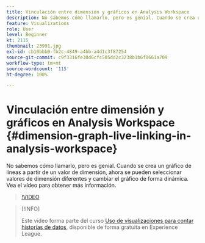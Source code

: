 ```yaml
---
title: Vinculación entre dimensión y gráficos en Analysis Workspace
description: No sabemos cómo llamarlo, pero es genial. Cuando se crea un gráfico de líneas a partir de un valor de dimensión, ahora se pueden seleccionar valores de dimensión diferentes y cambiar el gráfico de forma dinámica. Vea el vídeo para obtener más información.
feature: Visualizations
role: User
level: Beginner
kt: 2115
thumbnail: 23991.jpg
exl-id: cb10bbb0-fb2c-4849-a4bb-a4d1c3f87254
source-git-commit: c9f3316fe30d6cfc505dd2c3238b1b6f0661a709
workflow-type: tm+mt
source-wordcount: '115'
ht-degree: 100%

---
```


# Vinculación entre dimensión y gráficos en Analysis Workspace {#dimension-graph-live-linking-in-analysis-workspace}

No sabemos cómo llamarlo, pero es genial. Cuando se crea un gráfico de líneas a partir de un valor de dimensión, ahora se pueden seleccionar valores de dimensión diferentes y cambiar el gráfico de forma dinámica. Vea el vídeo para obtener más información.

>[!VIDEO](https://video.tv.adobe.com/v/23991/?quality=12)

>[!INFO]
>
> Este vídeo forma parte del curso [Uso de visualizaciones para contar historias de datos](https://experienceleague.adobe.com/?recommended=Analytics-U-1-2021.1.visualizations&amp;lang=es), disponible de forma gratuita en Experience League.
